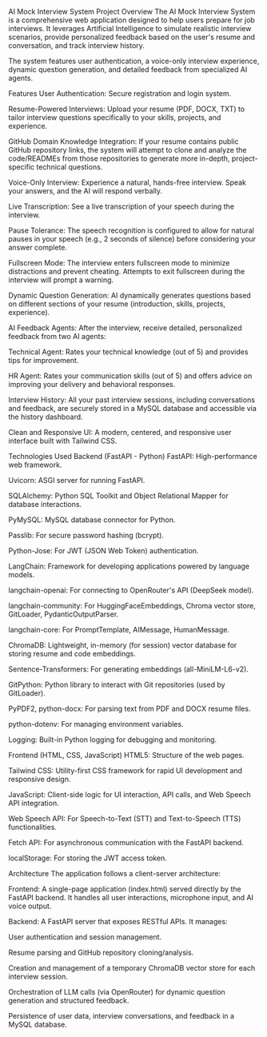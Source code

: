 AI Mock Interview System
Project Overview
The AI Mock Interview System is a comprehensive web application designed to help users prepare for job interviews. It leverages Artificial Intelligence to simulate realistic interview scenarios, provide personalized feedback based on the user's resume and conversation, and track interview history.

The system features user authentication, a voice-only interview experience, dynamic question generation, and detailed feedback from specialized AI agents.

Features
User Authentication: Secure registration and login system.

Resume-Powered Interviews: Upload your resume (PDF, DOCX, TXT) to tailor interview questions specifically to your skills, projects, and experience.

GitHub Domain Knowledge Integration: If your resume contains public GitHub repository links, the system will attempt to clone and analyze the code/READMEs from those repositories to generate more in-depth, project-specific technical questions.

Voice-Only Interview: Experience a natural, hands-free interview. Speak your answers, and the AI will respond verbally.

Live Transcription: See a live transcription of your speech during the interview.

Pause Tolerance: The speech recognition is configured to allow for natural pauses in your speech (e.g., 2 seconds of silence) before considering your answer complete.

Fullscreen Mode: The interview enters fullscreen mode to minimize distractions and prevent cheating. Attempts to exit fullscreen during the interview will prompt a warning.

Dynamic Question Generation: AI dynamically generates questions based on different sections of your resume (introduction, skills, projects, experience).

AI Feedback Agents: After the interview, receive detailed, personalized feedback from two AI agents:

Technical Agent: Rates your technical knowledge (out of 5) and provides tips for improvement.

HR Agent: Rates your communication skills (out of 5) and offers advice on improving your delivery and behavioral responses.

Interview History: All your past interview sessions, including conversations and feedback, are securely stored in a MySQL database and accessible via the history dashboard.

Clean and Responsive UI: A modern, centered, and responsive user interface built with Tailwind CSS.

Technologies Used
Backend (FastAPI - Python)
FastAPI: High-performance web framework.

Uvicorn: ASGI server for running FastAPI.

SQLAlchemy: Python SQL Toolkit and Object Relational Mapper for database interactions.

PyMySQL: MySQL database connector for Python.

Passlib: For secure password hashing (bcrypt).

Python-Jose: For JWT (JSON Web Token) authentication.

LangChain: Framework for developing applications powered by language models.

langchain-openai: For connecting to OpenRouter's API (DeepSeek model).

langchain-community: For HuggingFaceEmbeddings, Chroma vector store, GitLoader, PydanticOutputParser.

langchain-core: For PromptTemplate, AIMessage, HumanMessage.

ChromaDB: Lightweight, in-memory (for session) vector database for storing resume and code embeddings.

Sentence-Transformers: For generating embeddings (all-MiniLM-L6-v2).

GitPython: Python library to interact with Git repositories (used by GitLoader).

PyPDF2, python-docx: For parsing text from PDF and DOCX resume files.

python-dotenv: For managing environment variables.

Logging: Built-in Python logging for debugging and monitoring.

Frontend (HTML, CSS, JavaScript)
HTML5: Structure of the web pages.

Tailwind CSS: Utility-first CSS framework for rapid UI development and responsive design.

JavaScript: Client-side logic for UI interaction, API calls, and Web Speech API integration.

Web Speech API: For Speech-to-Text (STT) and Text-to-Speech (TTS) functionalities.

Fetch API: For asynchronous communication with the FastAPI backend.

localStorage: For storing the JWT access token.

Architecture
The application follows a client-server architecture:

Frontend: A single-page application (index.html) served directly by the FastAPI backend. It handles all user interactions, microphone input, and AI voice output.

Backend: A FastAPI server that exposes RESTful APIs. It manages:

User authentication and session management.

Resume parsing and GitHub repository cloning/analysis.

Creation and management of a temporary ChromaDB vector store for each interview session.

Orchestration of LLM calls (via OpenRouter) for dynamic question generation and structured feedback.

Persistence of user data, interview conversations, and feedback in a MySQL database.

